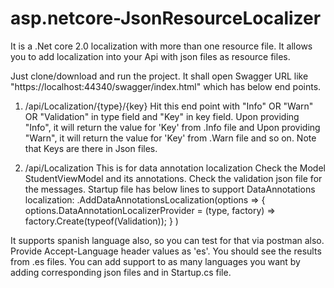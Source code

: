 # asp.netcore-JsonResourceLocalizer 
It is a .Net core 2.0 localization with more than one resource file. It allows you to add localization into your Api with json files as resource files.

Just clone/download and run the project. It shall open Swagger URL like "https://localhost:44340/swagger/index.html" which has below end points. 
1. /api/Localization/{type}/{key}
    Hit this end point with "Info" OR "Warn" OR "Validation" in type field and "Key" in key field. Upon providing "Info", it will return the value for 'Key' from .Info file and Upon providing "Warn", it will return the value for 'Key' from .Warn file and so on.
  Note that Keys are there in Json files.
  
2.   /api/Localization
  This is for data annotation localization
  Check the Model StudentViewModel and its annotations. Check the validation json file for the messages.
  Startup file has below lines to support DataAnnotations localization:
  .AddDataAnnotationsLocalization(options =>
                {
                    options.DataAnnotationLocalizerProvider = (type, factory) =>
                        factory.Create(typeof(Validation));
                }
                )
                
                
It supports spanish language also, so you can test for that via postman also. Provide Accept-Language header values as 'es'. You should see the results from .es files.
You can add support to as many languages you want by adding corresponding json files and in Startup.cs file.
